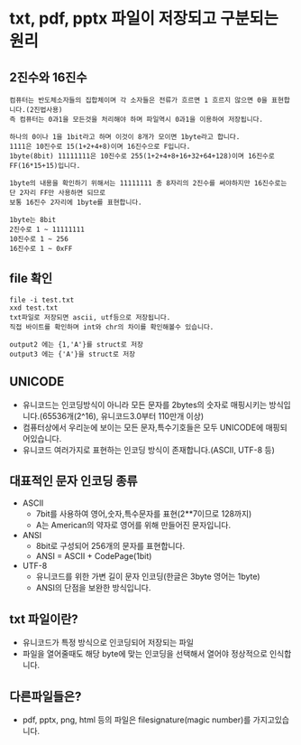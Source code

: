 # txt, pdf, pptx 파일이 저장되고 구분되는 원리

## 2진수와 16진수
```
컴퓨터는 반도체소자들의 집합체이며 각 소자들은 전류가 흐르면 1 흐르지 않으면 0을 표현합니다.(2진법사용)
즉 컴퓨터는 0과1을 모든것을 처리해야 하며 파일역시 0과1을 이용하여 저장됩니다.

하나의 0이나 1을 1bit라고 하며 이것이 8개가 모이면 1byte라고 합니다.
1111은 10진수로 15(1+2+4+8)이며 16진수으로 F입니다.
1byte(8bit) 11111111은 10진수로 255(1+2+4+8+16+32+64+128)이며 16진수로 FF(16*15+15)입니다. 

1byte의 내용을 확인하기 위해서는 11111111 총 8자리의 2진수를 써야하지만 16진수로는 단 2자리 FF만 사용하면 되므로
보통 16진수 2자리에 1byte를 표현합니다.

1byte는 8bit 
2진수로 1 ~ 11111111
10진수로 1 ~ 256
16진수로 1 ~ 0xFF
```

## file 확인
```
file -i test.txt
xxd test.txt
txt파일로 저장되면 ascii, utf등으로 저장됩니다.
직접 바이트를 확인하며 int와 chr의 차이를 확인해볼수 있습니다.

output2 에는 {1,'A'}를 struct로 저장
output3 에는 {'A'}을 struct로 저장
```

## UNICODE
- 유니코드는 인코딩방식이 아니라 모든 문자를 2bytes의 숫자로 매핑시키는 방식입니다.(65536개(2^16), 유니코드3.0부터 110만개 이상)
- 컴퓨터상에서 우리눈에 보이는 모든 문자,특수기호들은 모두 UNICODE에 매핑되어있습니다.
- 유니코드 여러가지로 표현하는 인코딩 방식이 존재합니다.(ASCII, UTF-8 등)

## 대표적인 문자 인코딩 종류
- ASCII
    - 7bit를 사용하여 영어,숫자,특수문자를 표현(2**7이므로 128까지)
    - A는 American의 약자로 영어를 위해 만들어진 문자입니다.
- ANSI
    - 8bit로 구성되어 256개의 문자를 표현합니다.
    - ANSI = ASCII + CodePage(1bit)
- UTF-8
    - 유니코드를 위한 가변 길이 문자 인코딩(한글은 3byte 영어는 1byte)
    - ANSI의 단점을 보완한 방식입니다.

## txt 파일이란?
- 유니코드가 특정 방식으로 인코딩되어 저장되는 파일
- 파일을 열어줄때도 해당 byte에 맞는 인코딩을 선택해서 열어야 정상적으로 인식합니다.

## 다른파일들은?
- pdf, pptx, png, html 등의 파일은 filesignature(magic number)를 가지고있습니다.
